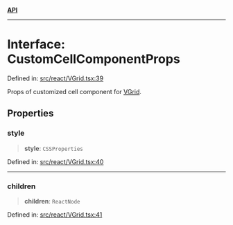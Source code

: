 [**API**](../../API.md)

***

# Interface: CustomCellComponentProps

Defined in: [src/react/VGrid.tsx:39](https://github.com/inokawa/virtua/blob/b9c4491d8dae78e5f58fc42b558b3af89abe1188/src/react/VGrid.tsx#L39)

Props of customized cell component for [VGrid](../variables/experimental_VGrid.md).

## Properties

### style

> **style**: `CSSProperties`

Defined in: [src/react/VGrid.tsx:40](https://github.com/inokawa/virtua/blob/b9c4491d8dae78e5f58fc42b558b3af89abe1188/src/react/VGrid.tsx#L40)

***

### children

> **children**: `ReactNode`

Defined in: [src/react/VGrid.tsx:41](https://github.com/inokawa/virtua/blob/b9c4491d8dae78e5f58fc42b558b3af89abe1188/src/react/VGrid.tsx#L41)
